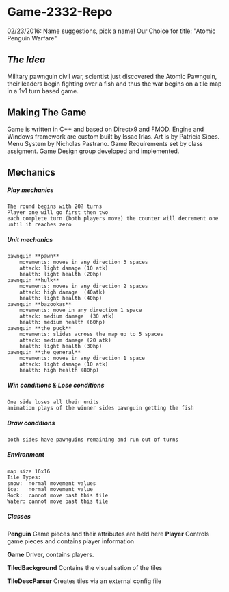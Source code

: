 # Game-2332-Repo

02/23/2016:
Name suggestions, pick a name!
Our Choice for title: "Atomic Penguin Warfare"

## *The Idea*
Military pawnguin civil war, scientist just discovered the Atomic Pawnguin, their leaders begin fighting over a fish and thus the war begins on a tile map in a 1v1 turn based game.

## Making The Game
Game is written in C++ and based on Directx9 and FMOD. 
Engine and Windows framework are custom built by Issac Irlas.
Art is by Patricia Sipes.
Menu System by Nicholas Pastrano.
Game Requirements set by class assigment.
Game Design group developed and implemented.

## Mechanics

##### Play mechanics
    The round begins with 20? turns
    Player one will go first then two
    each complete turn (both players move) the counter will decrement one until it reaches zero
##### Unit mechanics
    pawnguin **pawn**
        movements: moves in any direction 3 spaces
        attack: light damage (10 atk)
        health: light health (20hp)
    pawnguin **hulk** 
        movements: moves in any direction 2 spaces
        attack: high damage  (40atk)
        health: light health (40hp)
    pawnguin **bazookas** 
        movements: move in any direction 1 space
        attack: medium damage  (30 atk)
        health: medium health (60hp)
    pawnguin **the puck** 
        movements: slides across the map up to 5 spaces
        attack: medium damage (20 atk)
        health: light health (30hp)
    pawnguin **the general** 
        movements: moves in any direction 1 space
        attack: light damage (10 atk)
        health: high health (80hp)
##### Win conditions & Lose conditions
    One side loses all their units
    animation plays of the winner sides pawnguin getting the fish
##### Draw conditions
    both sides have pawnguins remaining and run out of turns
##### Environment
    map size 16x16
    Tile Types:
    snow:  normal movement values
    ice:   normal movement value
    Rock:  cannot move past this tile
    Water: cannot move past this tile
##### Classes
**Penguin**
    Game pieces and their attributes are held here
**Player**
    Controls game pieces and contains player information

**Game**
    Driver, contains players.

**TiledBackground**
    Contains the visualisation of the tiles

**TileDescParser**
    Creates tiles via an external config file

